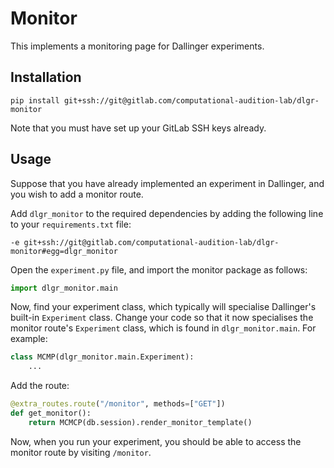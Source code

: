 # Monitor

This implements a monitoring page for Dallinger experiments.

## Installation

```
pip install git+ssh://git@gitlab.com/computational-audition-lab/dlgr-monitor
```

Note that you must have set up your GitLab SSH keys already.

## Usage

Suppose that you have already implemented an experiment in Dallinger,
and you wish to add a monitor route.

Add `dlgr_monitor` to the required dependencies
by adding the following line to your `requirements.txt` file:

```
-e git+ssh://git@gitlab.com/computational-audition-lab/dlgr-monitor#egg=dlgr_monitor
```

Open the `experiment.py` file, and import the monitor package as follows:

``` python
import dlgr_monitor.main
```

Now, find your experiment class, which typically will specialise 
Dallinger's built-in `Experiment` class.
Change your code so that it now specialises the monitor route's
`Experiment` class, which is found in `dlgr_monitor.main`.
For example:

``` python
class MCMP(dlgr_monitor.main.Experiment):
    ...
```

Add the route:

``` python
@extra_routes.route("/monitor", methods=["GET"])
def get_monitor():
    return MCMCP(db.session).render_monitor_template()
```

Now, when you run your experiment, you should be able to access the monitor
route by visiting `/monitor`.
